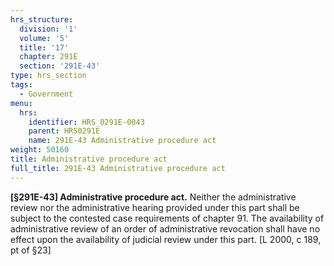 ```yaml
---
hrs_structure:
  division: '1'
  volume: '5'
  title: '17'
  chapter: 291E
  section: '291E-43'
type: hrs_section
tags:
  - Government
menu:
  hrs:
    identifier: HRS_0291E-0043
    parent: HRS0291E
    name: 291E-43 Administrative procedure act
weight: 50160
title: Administrative procedure act
full_title: 291E-43 Administrative procedure act
---
```

**[§291E-43] Administrative procedure act.** Neither the administrative review nor the administrative hearing provided under this part shall be subject to the contested case requirements of chapter 91\. The availability of administrative review of an order of administrative revocation shall have no effect upon the availability of judicial review under this part. [L 2000, c 189, pt of §23]